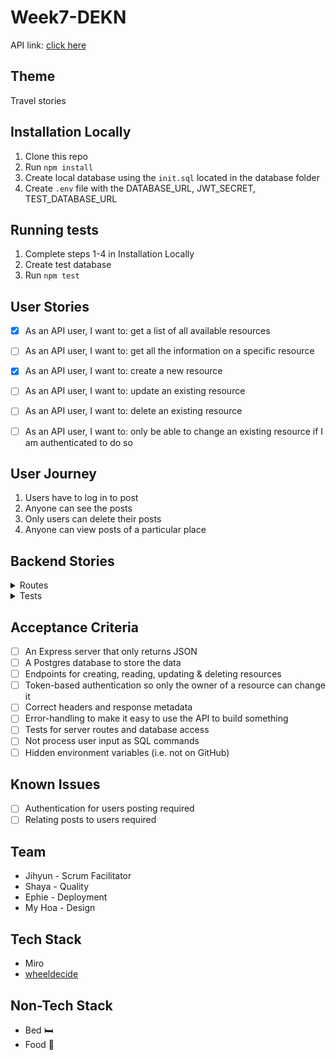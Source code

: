 # Week7-DEKN 

API link: [click here](https://travel--jar.herokuapp.com/)

## Theme
Travel stories

## Installation Locally
1. Clone this repo
2. Run `npm install`
3. Create local database using the `init.sql` located in the database folder
4. Create `.env` file with the DATABASE_URL, JWT_SECRET, TEST_DATABASE_URL

## Running tests
1. Complete steps 1-4 in Installation Locally
2. Create test database 
3. Run `npm test`

## User Stories
- [x] As an API user, I want to: get a list of all available resources
- [ ] As an API user, I want to: get all the information on a specific resource
- [x] As an API user, I want to: create a new resource
- [ ] As an API user, I want to: update an existing resource
- [ ] As an API user, I want to: delete an existing resource
- [ ] As an API user, I want to: only be able to change an existing resource if I am authenticated to do so


## User Journey
1. Users have to log in to post
2. Anyone can see the posts
3. Only users can delete their posts
4. Anyone can view posts of a particular place

## Backend Stories

<details>
<summary>Routes</summary>

- [x] Route to show all posts
- [ ] Route to show posts of particular places
- [ ] Route for users to post (Authentication required)
- [x] Sign up for users
- [ ] Login for users

</details> 

<details>
<summary>Tests</summary>

- [ ] Nock Tests

</details> 


## Acceptance Criteria

- [ ] An Express server that only returns JSON
- [ ] A Postgres database to store the data
- [ ] Endpoints for creating, reading, updating & deleting resources
- [ ] Token-based authentication so only the owner of a resource can change it
- [ ] Correct headers and response metadata
- [ ] Error-handling to make it easy to use the API to build something
- [ ] Tests for server routes and database access
- [ ] Not process user input as SQL commands
- [ ] Hidden environment variables (i.e. not on GitHub)

## Known Issues
- [ ] Authentication for users posting required
- [ ] Relating posts to users required

## Team
* Jihyun - Scrum Facilitator
* Shaya - Quality
* Ephie - Deployment
* My Hoa - Design

## Tech Stack
* Miro
* [wheeldecide](https://wheeldecide.com/)

## Non-Tech Stack
* Bed :bed:
* Food :cake:
